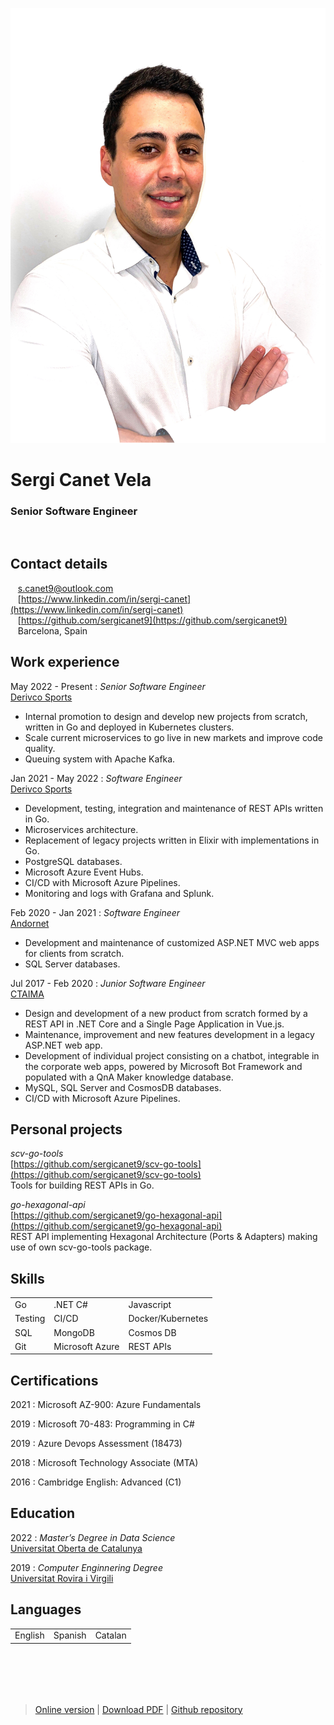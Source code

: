![](src/picture.png)

# Sergi Canet Vela
### Senior Software Engineer
<br />

Contact details
---------
<span class="fas fa-envelope fa-lg"></span>&nbsp;&nbsp;&nbsp;<a href="mailto:s.canet9@outlook.com">s.canet9@outlook.com</a>
<br />
<span class="fab fa-linkedin fa-lg"></span>&nbsp;&nbsp;&nbsp;[https://www.linkedin.com/in/sergi-canet](https://www.linkedin.com/in/sergi-canet)
<br />
<span class="fab fa-github fa-lg"></span>&nbsp;&nbsp;&nbsp;[https://github.com/sergicanet9](https://github.com/sergicanet9)
<br />
<span class="fa fa-map-marker fa-lg"></span>&nbsp;&nbsp;&nbsp;Barcelona, Spain

Work experience
----------
May 2022 - Present
:	*Senior Software Engineer*<br />
	[Derivco Sports](https://derivco.com)<br />
   - Internal promotion to design and develop new projects from scratch, written in Go and deployed in Kubernetes clusters.<br />
   - Scale current microservices to go live in new markets and improve code quality.<br />
   - Queuing system with Apache Kafka.<br />

Jan 2021 - May 2022
:	*Software Engineer*<br />
	[Derivco Sports](https://derivco.com)<br />
   - Development, testing, integration and maintenance of REST APIs written in Go.<br />
   - Microservices architecture.<br />
   - Replacement of legacy projects written in Elixir with implementations in Go.<br />
   - PostgreSQL databases.<br />
   - Microsoft Azure Event Hubs.<br />
   - CI/CD with Microsoft Azure Pipelines.<br />
   - Monitoring and logs with Grafana and Splunk.<br />

Feb 2020 - Jan 2021
:	*Software Engineer*<br />
	[Andornet](https://www.andornet.ad)<br />
   - Development and maintenance of customized ASP.NET MVC web apps for clients from scratch.<br />
   - SQL Server databases.<br />

Jul 2017 - Feb 2020
:	*Junior Software Engineer*<br />
	[CTAIMA](https://www.ctaima.com)<br />
   - Design and development of a new product from scratch formed by a REST API in .NET Core and a Single Page Application in Vue.js.<br />
   - Maintenance, improvement and new features development in a legacy ASP.NET web app.<br />
   - Development of individual project consisting on a chatbot, integrable in the corporate web  apps, powered by Microsoft Bot Framework and populated with a QnA Maker knowledge database.<br />
   - MySQL, SQL Server and CosmosDB databases.<br />
   - CI/CD with Microsoft Azure Pipelines.<br />
<div class="page-break"></div>

Personal projects
----------
*scv-go-tools*<br />
[https://github.com/sergicanet9/scv-go-tools](https://github.com/sergicanet9/scv-go-tools)<br />
Tools for building REST APIs in Go.<br />

*go-hexagonal-api*<br />
[https://github.com/sergicanet9/go-hexagonal-api](https://github.com/sergicanet9/go-hexagonal-api)<br />
REST API implementing Hexagonal Architecture (Ports & Adapters) making use of own scv-go-tools package.<br />

Skills
---------
<table border="0">
 <tr>
    <td>Go</td>
    <td>.NET C#</td>
    <td>Javascript</td>
 </tr>
 <tr>
    <td>Testing</td>
    <td>CI/CD</td>
    <td>Docker/Kubernetes</td>
 </tr>
 <tr>
    <td>SQL</td>
    <td>MongoDB</td>
    <td>Cosmos DB</td>
 </tr>
 <tr>
    <td>Git</td>
    <td>Microsoft Azure</td>
    <td>REST APIs</td>
 </tr>
</table>

Certifications
---------
2021
:	Microsoft AZ-900: Azure Fundamentals

2019
:	Microsoft 70-483: Programming in C#

2019
:	Azure Devops Assessment (18473)

2018
:	Microsoft Technology Associate (MTA)

2016
:	Cambridge English: Advanced (C1)

Education
---------
2022
:	*Master’s Degree in Data Science*<br />
	[Universitat Oberta de Catalunya](https://www.uoc.edu)

2019
:	*Computer Enginnering Degree*<br />
	[Universitat Rovira i Virgili](https://www.urv.cat)

Languages
---------
<table border="0">
 <tr>
    <td>English</td>
    <td>Spanish</td>
    <td>Catalan</td>
 </tr>
</table>

<br /><br />
------
> [Online version](https://htmlpreview.github.io/?https://github.com/sergicanet9/resume/blob/main/resume-sergi-canet.html) |
[Download PDF](https://raw.githubusercontent.com/sergicanet9/resume/main/resume-sergi-canet.pdf) |
[Github repository](https://github.com/sergicanet9/resume)

